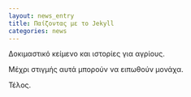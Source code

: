 ```yaml
---
layout: news_entry
title: Παίζοντας με το Jekyll
categories: news
---
```

Δοκιμαστικό κείμενο και ιστορίες για αγρίους.

Μέχρι στιγμής αυτά μπορούν να ειπωθούν μονάχα.

Τέλος.
